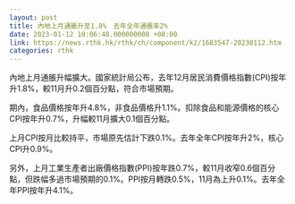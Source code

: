 ```yaml
---
layout: post
title: 內地上月通脹升至1.8%　去年全年通脹率2%
date: 2023-01-12 10:06:48.000000000 +08:00
link: https://news.rthk.hk/rthk/ch/component/k2/1683547-20230112.htm
categories: rthk
---
```


內地上月通脹升幅擴大。國家統計局公布，去年12月居民消費價格指數(CPI)按年升1.8%，較11月升0.2個百分點，符合市場預期。

期內，食品價格按年升4.8%，非食品價格升1.1%。扣除食品和能源價格的核心CPI按年升0.7%，升幅較11月擴大0.1個百分點。

上月CPI按月比較持平，市場原先估計下跌0.1%。去年全年CPI按年升2%，核心CPI升0.9%。

另外，上月工業生產者出廠價格指數(PPI)按年跌0.7%，較11月收窄0.6個百分點，但跌幅多過市場預期的0.1%。PPI按月轉跌0.5%，11月為上升0.1%。去年全年PPI按年升4.1%。
